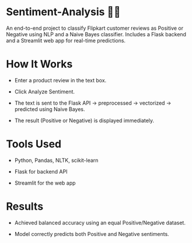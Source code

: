 # Sentiment-Analysis  🙁🙂
An end-to-end project to classify Flipkart customer reviews as Positive or Negative using NLP and a Naive Bayes classifier. Includes a Flask backend and a Streamlit web app for real-time predictions.

# How It Works
* Enter a product review in the text box.

* Click Analyze Sentiment.

* The text is sent to the Flask API → preprocessed → vectorized → predicted using Naive Bayes.

* The result (Positive or Negative) is displayed immediately.

# Tools Used
* Python, Pandas, NLTK, scikit-learn

* Flask for backend API

* Streamlit for the web app

# Results
* Achieved balanced accuracy using an equal Positive/Negative dataset.

* Model correctly predicts both Positive and Negative sentiments.


